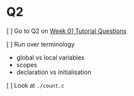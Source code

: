 Q2
=======================================

[ ] Go to Q2 on [Week 01 Tutorial Questions](https://cgi.cse.unsw.edu.au/~cs1521/22T1/tut/01/questions)

[ ] Run over terminology

- global vs local variables
- scopes
- declaration vs initialisation

[ ] Look at `./count.c`